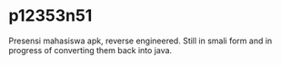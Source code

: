 # p12353n51
Presensi mahasiswa apk, reverse engineered. Still in smali form and in progress of converting them back into java. 
